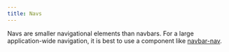 ```yaml
---
title: Navs
---
```


Navs are smaller navigational elements than navbars. For a large application-wide navigation, it is best to use a component like <a href="/styleguide/navbars.html#navbar-secondary-navbar-nav">navbar-nav</a>. 